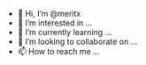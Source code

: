 - 👋 Hi, I’m @meritx
- 👀 I’m interested in ...
- 🌱 I’m currently learning ...
- 💞️ I’m looking to collaborate on ...
- 📫 How to reach me ...

<!---
meritx/meritx is a ✨ special ✨ repository because its `README.md` (this file) appears on your GitHub profile.
You can click the Preview link to take a look at your changes.
--->
